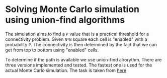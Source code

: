 # Solving Monte Carlo simulation using union-find algorithms
The simulation aims to find a `P` value that is a practical threshold for a connectivity problem.
Given `N*N` square each cell is "enabled" with a probability `P`. The connectivity is then determined by
the fact that we can get from top to bottom using "enabled" cells.

To determine if the path is available we use union-find alrorythm. There are three versions implemented and tested.
The fastest one is used for the actual Monte Carlo simulation.
The task is taken from [here](https://coursera.cs.princeton.edu/algs4/assignments/percolation/specification.php)

